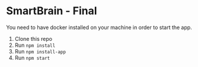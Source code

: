 # SmartBrain - Final

You need to have docker installed on your machine in order to start the app.

1. Clone this repo
2. Run `npm install`
3. Run `npm install-app`
4. Run `npm start`
